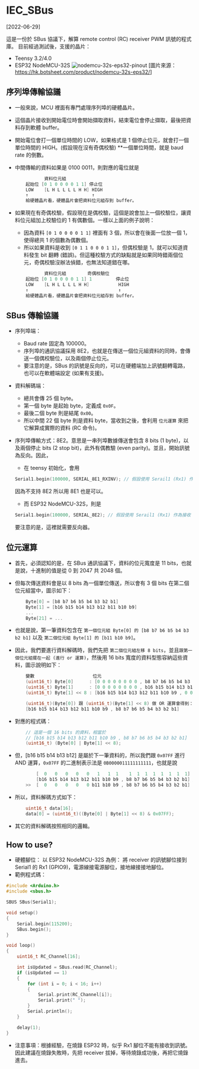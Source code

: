 # IEC_SBus

[2022-06-29]

這是一份於 SBus 協議下，解算 remote control (RC) receiver PWM 訊號的程式庫。
目前經過測試後，支援的晶片：

- Teensy 3.2/4.0
- ESP32 NodeMCU-32S
  ![nodemcu-32s-eps32-pinout](https://user-images.githubusercontent.com/91120147/176430811-2b2828b2-d854-4221-850a-9b14144b662f.jpeg)
  [圖片來源：<https://hk.botsheet.com/product/nodemcu-32s-eps32/>]

## 序列埠傳輸協議

- 一般來說，MCU 裡面有專門處理序列埠的硬體晶片。
- 這個晶片接收到開始電位時會開始擷取資料，結束電位會停止擷取，最後把資料存到軟體 buffer。
- 開始電位會打一個單位時間的 LOW，如果格式是 1 個停止位元，就會打一個單位時間的 HIGH。(假設現在沒有奇偶校驗) **一個單位時間，就是 baud rate 的倒數。
- 中間傳輸的資料如果是 0100 0011，則對應的電位就是

  ```cpp
             資料位元組
      起始位 [0 1 0 0 0 0 1 1] 停止位
      LOW    [L H L L L L H H] HIGH
      ↑                        ↑
      給硬體晶片看，硬體晶片會把資料位元組存到 buffer。
  ```

- 如果現在有奇偶校驗，假設現在是偶校驗，這個是說會加上一個校驗位，讓資料位元組加上校驗位的 1 有偶數個。一樣以上面的例子說明：

  - 因為資料 `[0 1 0 0 0 0 1 1]` 裡面有 3 個，所以會在後面一位放一個 1，使得總共 1 的個數為偶數個。
  - 所以如果資料是收到 `[0 1 1 0 0 0 1 1]`，但偶校驗是 1，就可以知道資料發生 bit 翻轉 (錯誤)。但這種校驗方式的缺點就是如果同時錯兩個位元，奇偶校驗沒辦法偵錯，也無法知道錯在哪。

  ```cpp
             資料位元組        奇偶校驗位
      起始位 [0 1 0 0 0 0 1 1] 1         停止位
      LOW    [L H L L L L H H]           HIGH
      ↑                                  ↑
      給硬體晶片看，硬體晶片會把資料位元組存到 buffer。
  ```

## SBus 傳輸協議

- 序列埠端：
  - Baud rate 固定為 100000。
  - 序列埠的通訊協議採用 8E2，也就是在傳送一個位元組資料的同時，會傳送一個偶校驗位，以及兩個停止位元。
  - 要注意的是，SBus 的訊號是反向的，可以在硬體端加上訊號翻轉電路，也可以在軟體端設定 (如果有支援)。
- 資料解碼端：
  - 總共會傳 25 個 byte。
  - 第一個 byte 是起始 byte，定義成 `0x0F`。
  - 最後二個 byte 則是結尾 `0x00`。
  - 所以中間 22 個 byte 則是資料 byte，當收到之後，會利用 `位元運算` 來把它解算成實際的資料 (RC 命令)。
- 序列埠傳輸方式：8E2。意思是一串列埠數據傳送會包含 8 bits (1 byte)，以及兩個停止 bits (2 stop bit)，此外有偶教驗 (even parity)。並且，開始訊號為反向。因此，

  - 在 teensy 初始化，會用

  ```cpp
  Serial1.begin(100000, SERIAL_8E1_RXINV); // 假設使用 Serail1 (Rx1) 作為接收 receiver 訊號的腳位
  ```

  因為不支持 8E2 所以用 8E1 也是可以。

  - 而 ESP32 NodeMCU-32S，則是

  ```cpp
  Serial1.begin(100000, SERIAL_8E2); // 假設使用 Serail1 (Rx1) 作為接收 receiver 訊號的腳位
  ```

  要注意的是，這裡就需要反向器。

## 位元運算

- 首先，必須認知的是，在 SBus 通訊協議下，資料的位元寬度是 11 bits，也就是說，十進制的值是從 0 到 2047 共 2048 個。
- 但每次傳送資料會是以 8 bits 為一個單位傳送，所以會有 3 個 bits 在第二個位元組當中，圖示如下：

  ```cpp
      Byte[0] = [b8 b7 b6 b5 b4 b3 b2 b1]
      Byte[1] = [b16 b15 b14 b13 b12 b11 b10 b9]
      ...
      Byte[21] = ...
  ```

- 也就是說，第一筆資料包含在 `第一個位元組 Byte[0] 的 [b8 b7 b6 b5 b4 b3 b2 b1]` 以及 `第二個位元組 Byte[1] 的 [b11 b10 b9]`。
- 因此，我們要進行資料解碼時，我們先把 `第二個位元組左移 8 bits`，並且`跟第一個位元組擺在一起 (進行 or 運算)`，然後用 16 bits 寬度的資料型態容納這些資料，圖示說明如下：

  ```cpp
      變數                      位元
      (uint16_t) Byte[0]      : [0 0 0 0 0 0 0 0 , b8 b7 b6 b5 b4 b3 b2 b1]
      (uint16_t) Byte[1]      : [0 0 0 0 0 0 0 0 , b16 b15 b14 b13 b12 b11 b10 b9]
      (uint16_t) Byte[1] << 8 : [b16 b15 b14 b13 b12 b11 b10 b9 , 0 0 0 0 0 0 0 0]

      (uint16_t)(Byte[0]) 跟 (uint16_t)(Byte[1] << 8) 做 OR 運算會得到：
      [b16 b15 b14 b13 b12 b11 b10 b9 , b8 b7 b6 b5 b4 b3 b2 b1]
  ```

- 對應的程式碼：

  ```cpp
      // 這是一個 16 bits 的資料，相當於
      // [b16 b15 b14 b13 b12 b11 b10 b9 , b8 b7 b6 b5 b4 b3 b2 b1]
      (uint16_t) (Byte[0] | Byte[1] << 8);
  ```

- 但，[b16 b15 b14 b13 b12] 是屬於下一筆資料的，所以我們跟 `0x07FF` 進行 AND 運算，`0x07FF` 的二進制表示法是 `0B0000011111111111`，也就是說

  ```cpp
          [  0   0   0   0   0   1   1  1    1  1  1  1  1  1  1  1] // 這二個進行 AND 運算
          [b16 b15 b14 b13 b12 b11 b10 b9 , b8 b7 b6 b5 b4 b3 b2 b1] // 這二個進行 AND 運算
      >>  [  0   0   0   0   0 b11 b10 b9 , b8 b7 b6 b5 b4 b3 b2 b1]
  ```

- 所以，資料解碼方式如下：

  ```cpp
      uint16_t data[16];
      data[0] = (uint16_t)((Byte[0] | Byte[1] << 8) & 0x07FF);
  ```

- 其它的資料解碼按照相同的邏輯。

## How to use?

- 硬體腳位：
  以 ESP32 NodeMCU-32S 為例：
  將 receiver 的訊號腳位接到 Serial1 的 Rx1 (GPIO9)，電源線接電源腳位，接地線接接地腳位。
- 範例程式碼：

```cpp
#include <Arduino.h>
#include <sbus.h>

SBUS SBus(Serial1);

void setup()
{
    Serial.begin(115200);
    SBus.begin();
}

void loop()
{
    uint16_t RC_Channel[16];

    int isUpdated = SBus.read(RC_Channel);
    if (isUpdated == 1)
    {
        for (int i = 0; i < 16; i++)
        {
            Serial.print(RC_Channel[i]);
            Serial.print(" ");
        }
        Serial.println();
    }

    delay(1);
}
```

- 注意事項：根據經驗，在燒錄 ESP32 時，似乎 Rx1 腳位不能有接收到訊號。因此建議在燒錄失敗時，先把 receiver 拔掉，等待燒錄成功後，再把它燒錄進去。
